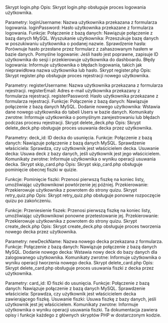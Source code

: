 Skrypt login.php
Opis:
Skrypt login.php obsługuje proces logowania użytkownika.

Parametry:
loginUsername: Nazwa użytkownika przekazana z formularza logowania.
loginPassword: Hasło użytkownika przekazane z formularza logowania.
Funkcje:
Połączenie z bazą danych: Nawiązuje połączenie z bazą danych MySQL.
Wyszukanie użytkownika: Przeszukuje bazę danych w poszukiwaniu użytkownika o podanej nazwie.
Sprawdzenie hasła: Porównuje hasło przesłane przez formularz z zahaszowanym hasłem w bazie danych.
Pomyślne logowanie: Jeśli hasło jest poprawne, zapisuje ID użytkownika do sesji i przekierowuje użytkownika do dashboardu.
Błędy logowania: Informuje użytkownika o błędach logowania, takich jak nieprawidłowa nazwa użytkownika lub hasło.
Skrypt register.php
Opis:
Skrypt register.php obsługuje proces rejestracji nowego użytkownika.

Parametry:
registerUsername: Nazwa użytkownika przekazana z formularza rejestracji.
registerEmail: Adres e-mail użytkownika przekazany z formularza rejestracji.
registerPassword: Hasło użytkownika przekazane z formularza rejestracji.
Funkcje:
Połączenie z bazą danych: Nawiązuje połączenie z bazą danych MySQL.
Dodanie nowego użytkownika: Wstawia dane nowego użytkownika do tabeli Users w bazie danych.
Komunikaty zwrotne: Informuje użytkownika o pomyślnym zarejestrowaniu lub błędach podczas procesu rejestracji.
Skrypt delete_deck.php
Opis:
Skrypt delete_deck.php obsługuje proces usuwania decka przez użytkownika.

Parametry:
deck_id: ID decka do usunięcia.
Funkcje:
Połączenie z bazą danych: Nawiązuje połączenie z bazą danych MySQL.
Sprawdzenie właściciela: Sprawdza, czy użytkownik jest właścicielem decka.
Usuwanie decka: Usuwa deck z bazy danych, jeśli użytkownik jest jego właścicielem.
Komunikaty zwrotne: Informuje użytkownika o wyniku operacji usuwania decka.
Skrypt skip_card.php
Opis:
Skrypt skip_card.php obsługuje pominięcie obecnej fiszki w quizie.

Funkcje:
Pominięcie fiszki: Przenosi pierwszą fiszkę na koniec listy, umożliwiając użytkownikowi powtórzenie jej później.
Przekierowanie: Przekierowuje użytkownika z powrotem do strony quizu.
Skrypt retry_quiz.php
Opis:
Skrypt retry_quiz.php obsługuje ponowne rozpoczęcie quizu po zakończeniu.

Funkcje:
Przeniesienie fiszek: Przenosi pierwszą fiszkę na koniec listy, umożliwiając użytkownikowi ponowne przetestowanie jej.
Przekierowanie: Przekierowuje użytkownika z powrotem do strony quizu.
Skrypt create_deck.php
Opis:
Skrypt create_deck.php obsługuje proces tworzenia nowego decka przez użytkownika.

Parametry:
newDeckName: Nazwa nowego decka przekazana z formularza.
Funkcje:
Połączenie z bazą danych: Nawiązuje połączenie z bazą danych MySQL.
Dodanie nowego decka: Wstawia nowy deck do bazy danych dla zalogowanego użytkownika.
Komunikaty zwrotne: Informuje użytkownika o wyniku operacji tworzenia nowego decka.
Skrypt delete_card.php
Opis:
Skrypt delete_card.php obsługuje proces usuwania fiszki z decka przez użytkownika.

Parametry:
card_id: ID fiszki do usunięcia.
Funkcje:
Połączenie z bazą danych: Nawiązuje połączenie z bazą danych MySQL.
Sprawdzenie właściciela: Sprawdza, czy użytkownik jest właścicielem decka zawierającego fiszkę.
Usuwanie fiszki: Usuwa fiszkę z bazy danych, jeśli użytkownik jest jej właścicielem.
Komunikaty zwrotne: Informuje użytkownika o wyniku operacji usuwania fiszki.
Ta dokumentacja zawiera opisy i funkcje każdego z głównych skryptów PHP w dostarczonym kodzie.
